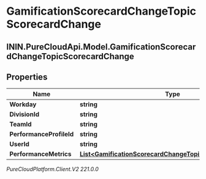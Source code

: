 # GamificationScorecardChangeTopicScorecardChange

## ININ.PureCloudApi.Model.GamificationScorecardChangeTopicScorecardChange

## Properties

|Name | Type | Description | Notes|
|------------ | ------------- | ------------- | -------------|
| **Workday** | **string** |  | [optional] |
| **DivisionId** | **string** |  | [optional] |
| **TeamId** | **string** |  | [optional] |
| **PerformanceProfileId** | **string** |  | [optional] |
| **UserId** | **string** |  | [optional] |
| **PerformanceMetrics** | [**List&lt;GamificationScorecardChangeTopicPerformanceMetric&gt;**](GamificationScorecardChangeTopicPerformanceMetric) |  | [optional] |



_PureCloudPlatform.Client.V2 221.0.0_
